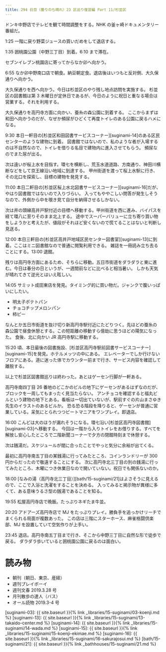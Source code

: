 ```yaml
---
title: 294 日目（曇りのち晴れ）23 区巡り復習編 Part 11/杉並区
---
```


ドンキ中野店でテレビを観て時間調整をする。NHK の釜ヶ崎ドキュメンタリー番組だ。

1:25 一階に戻り野菜ジュースの買いだめをして退店する。

1:35 囲桃園公園（中野三丁目）到着。6:10 まで滞在。

セブンイレブン桃園店に寄ってからなか卯へ向かう。

6:55 なか卯中野南口店で朝食。納豆朝定食。退店後はいつもと反対側、大久保通りへ向かう。

大久保通りを西へ向かう。今日は杉並区のやり残し地点訪問を実施する。
杉並区の図書館は第 3 木曜日が定休日であるが、今日のように祝日と重なる場合は営業する。それを利用する。

大久保通りを高円寺方面に向かい、蚕糸の森公園に到着する。
ここからまずは和田へ向かうのだが、なぜか頻尿がひどくて再度トイレのある公園に戻るハメになる。

9:30 本日一軒目の[杉並区和田図書サービスコーナー][suginami-14]のある区民センターのような建物に到着。
図書館ではないので、私のような者が入場するのは不自然なので、トイレを借りる名目で建物内に進入させてもらう。
頻尿なのでまた尿が出る。

次は遠いが桜上水を目指す。環七を横断し、荒玉水道道路、方南通り、神田川横断などをして京王線沿い地域に到達する。
甲州街道を渡って桜上水駅に行き、その北口を探索し、目標の建物を発見する。

11:00 本日二軒目の[杉並区桜上水北図書サービスコーナー][suginami-16]だが、やはり図書館ではないので入りづらい。
入ってもややこしい問答が発生しそうなので、外側から中を覗き見て自分を納得させるしかない。

次は井の頭線高井戸駅付近の目標へ移動する。甲州街道を西に進み、バイパスを経て環八に至りそのまま北上する。
途中でスーパーバリューに立ち寄り買い物をしようかと考えたが、値段がそれほど安くないので慌てることはないと判断し見送る。

12:00 本日三軒目の[杉並区高井戸地域区民センター図書室][suginami-13]に到着。ここはミニ図書館なので普通に閲覧利用できる。
雑誌を一冊読み立ち去ることにする。13:00 退館。

残りは高円寺方面にあるため、そちらに移動。五日市街道をダラダラと東に進む。今日は春分の日というが、一週間前などに比べると相当暑い。
しかも天気が晴れてきて逆光とはいえ眩しい。

14:05 サミット成田東店を発見。タイミング的に買い物だ。ジャンクで腹いっぱいにしたい。

* 明太子ポテトパン
* チョコチップメロンパン
* 柿ピー

なんとか五日市街道を抜け切り新高円寺駅付近にたどりつく。先ほどの蚕糸の森公園で昼食休憩とする。この短距離の移動すら億劫に思うほどの陽気になった。
食後、北に向かい JR 高円寺駅に移動する。

15:20 頃、本日最後の図書施設、[杉並区高円寺駅前図書サービスコーナー][suginami-15]を発見。ホテルメッツの中にある。
エレベーターでしか行けないフロアにある。道に迷った体でカウンター前まで行き、サービス内容を確認して離脱する。

以上で杉並区図書館巡りは終わった。あとはゲーセン行脚が一軒ある。

高円寺南四丁目 26 番地のどこかのビルの地下にゲーセンがあるはずなのだが、ブロックを一周してもまったく見当たらない。
アンチョコを確認すると福丸ビルという建物の地下とある。看板は一切出ていないが、駅前すぐの片山まさゆき先生のイラストのあるビルか。
恐る恐る階段を降りると、ゲーセンが普通に営業している。呆気にとられつつビートマニアをワンプレイ。即退店。

16:00 こんどは大のほうが漏れそうになる。環七沿い[杉並区高円寺図書館][suginami-03]へ移動する。
今回は一階から入りトイレをお借りする。すべてを解放し安心したところで二階新聞コーナーで夕方の閉館時刻まで休憩する。

次は銭湯だ。スケジュールが間に合ったことでやっと気分に余裕が出てくる。

最初に高円寺南五丁目の某銭湯に行ってみたところ、コインランドリーが 300 円からだったので敬遠することにする。
次に高円寺北三丁目の別の銭湯に行ってみたところ、木曜につき休業日なので開いていない。祝日でも関係ないのか。

18:00 [なみの湯（高円寺北三丁目）][bath/15-suginami/21]はよさそうに見えるので、ここで入浴と洗濯をすることを決める。
入ってみると掲示物が異様に多くて、ある意味うるさ型の銭湯であることを知る。

19:55 松屋高円寺店で晩飯。たっぷりネギたま牛並。

20:20 アドアーズ高円寺店で MJ をたっぷりプレイ。勝負手を追っかけリーチでまくられる局面が複数あった。
この店は三階にスターホース、麻雀格闘倶楽部、MJ を設置していて空気作りが上手い。

23:45 退店。高円寺南五丁目まで行き、そこから中野三丁目に自然な形で徒歩で戻る。
ダラダラ歩いていると囲桃園公園に戻るのは面白い。

# 読み物

* 朝刊（朝日、東京、産経）
* 週刊プレイボーイ
* 週刊文春 2019.3.28 号
* 月刊散歩の達人（バス）
* オール読物 2019.3-4 号

[suginami-03]: {{ site.baseurl }}{% link _libraries/15-suginami/03-koenji.md %}
[suginami-13]: {{ site.baseurl }}{% link _libraries/15-suginami/13-takaido-center.md %}
[suginami-14]: {{ site.baseurl }}{% link _libraries/15-suginami/14-wada.md %}
[suginami-15]: {{ site.baseurl }}{% link _libraries/15-suginami/15-koenji-ekimae.md %}
[suginami-16]: {{ site.baseurl }}{% link _libraries/15-suginami/16-sakurajosui.md %}
[bath/15-suginami/21]: {{ site.baseurl }}{% link _bathhouses/15-suginami/21.md %}
